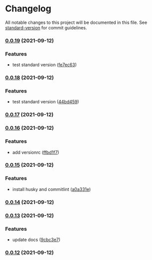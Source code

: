 # Changelog

All notable changes to this project will be documented in this file. See [standard-version](https://github.com/conventional-changelog/standard-version) for commit guidelines.

### [0.0.19](https://github.com/linq2js/reasc/compare/v0.0.18...v0.0.19) (2021-09-12)


### Features

* test standard version ([fe7ec63](https://github.com/linq2js/reasc/commit/fe7ec63721b4ddde2228d051c26ed7679ea6aee4))

### [0.0.18](https://github.com/linq2js/reasc/compare/v0.0.17...v0.0.18) (2021-09-12)


### Features

* test standard version ([44bd459](https://github.com/linq2js/reasc/commit/44bd45907d3edd0e272308c1ec6fe03c33bc640c))

### [0.0.17](https://github.com/linq2js/reasc/compare/v0.0.16...v0.0.17) (2021-09-12)

### [0.0.16](https://github.com/linq2js/reasc/compare/v0.0.15...v0.0.16) (2021-09-12)


### Features

* add versionrc ([ffbd1f7](https://github.com/linq2js/reasc/commit/ffbd1f737fed7d7a07e0e1c61685c24f57c9ac91))

### [0.0.15](https://github.com/linq2js/reasc/compare/v0.0.14...v0.0.15) (2021-09-12)


### Features

* install husky and commitlint ([a0a331e](https://github.com/linq2js/reasc/commit/a0a331e4f6da841af86c5a2a560201e907060e03))

### [0.0.14](https://github.com/linq2js/reasc/compare/v0.0.13...v0.0.14) (2021-09-12)

### [0.0.13](https://github.com/linq2js/reasc/compare/v0.0.12...v0.0.13) (2021-09-12)


### Features

* update docs ([9cbc3e7](https://github.com/linq2js/reasc/commit/9cbc3e7c622cd1b95e8992f227eb6217fd446a22))

### [0.0.12](https://github.com/linq2js/reasc/compare/v0.0.11...v0.0.12) (2021-09-12)
